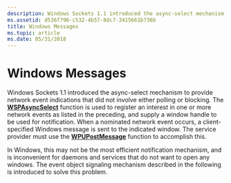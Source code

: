 ```yaml
---
description: Windows Sockets 1.1 introduced the async-select mechanism to provide network event indications that did not involve either polling or blocking.
ms.assetid: d536f796-c532-4b57-8dc7-3415661b736b
title: Windows Messages
ms.topic: article
ms.date: 05/31/2018
---
```


# Windows Messages

Windows Sockets 1.1 introduced the async-select mechanism to provide network event indications that did not involve either polling or blocking. The [**WSPAsyncSelect**](/previous-versions/windows/desktop/legacy/ms742267(v=vs.85)) function is used to register an interest in one or more network events as listed in the preceding, and supply a window handle to be used for notification. When a nominated network event occurs, a client-specified Windows message is sent to the indicated window. The service provider must use the [**WPUPostMessage**](/windows/desktop/api/Ws2spi/nf-ws2spi-wpupostmessage) function to accomplish this.

In Windows, this may not be the most efficient notification mechanism, and is inconvenient for daemons and services that do not want to open any windows. The event object signaling mechanism described in the following is introduced to solve this problem.

 

 
